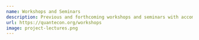 ```yaml
---
name: Workshops and Seminars
description: Previous and forthcoming workshops and seminars with accompanying resources
url: https://quantecon.org/workshops
image: project-lectures.png
---
```

